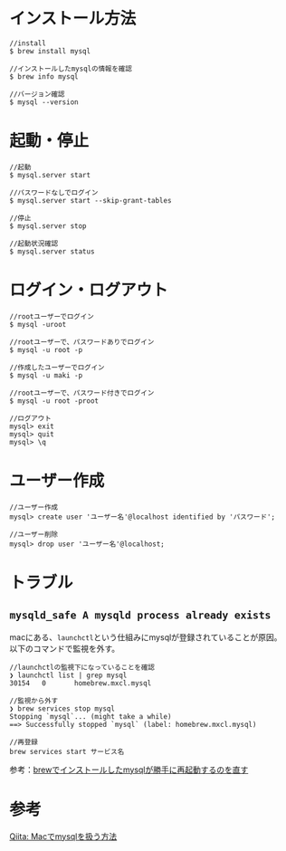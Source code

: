 # インストール方法
```
//install
$ brew install mysql

//インストールしたmysqlの情報を確認
$ brew info mysql

//バージョン確認
$ mysql --version
```

# 起動・停止
```
//起動
$ mysql.server start 

//パスワードなしでログイン
$ mysql.server start --skip-grant-tables 

//停止
$ mysql.server stop 

//起動状況確認
$ mysql.server status
```

# ログイン・ログアウト
```
//rootユーザーでログイン
$ mysql -uroot

//rootユーザーで、パスワードありでログイン
$ mysql -u root -p

//作成したユーザーでログイン
$ mysql -u maki -p

//rootユーザーで、パスワード付きでログイン
$ mysql -u root -proot

//ログアウト
mysql> exit
mysql> quit
mysql> \q
```

# ユーザー作成
```
//ユーザー作成
mysql> create user 'ユーザー名'@localhost identified by 'パスワード';

//ユーザー削除
mysql> drop user 'ユーザー名'@localhost;
```
# トラブル
## `mysqld_safe A mysqld process already exists`
macにある、`launchctl`という仕組みにmysqlが登録されていることが原因。  
以下のコマンドで監視を外す。  
```
//launchctlの監視下になっていることを確認
❯ launchctl list | grep mysql
30154   0       homebrew.mxcl.mysql

//監視から外す
❯ brew services stop mysql
Stopping `mysql`... (might take a while)
==> Successfully stopped `mysql` (label: homebrew.mxcl.mysql)

//再登録
brew services start サービス名
```
参考：[brewでインストールしたmysqlが勝手に再起動するのを直す](https://qiita.com/Komei22/items/31a3db6d5b803ef5082b)


# 参考
[Qiita: Macでmysqlを扱う方法](https://qiita.com/fuwamaki/items/194c2a82bd6865f26045#%E3%83%86%E3%83%BC%E3%83%96%E3%83%AB%E7%8A%B6%E6%85%8B%E7%A2%BA%E8%AA%8D)
